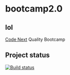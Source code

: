 # bootcamp2.0
## lol
[Code Next](https://codenext.withgoogle.com/) Quality Bootcamp

## Project status
[![Build status](https://travis-ci.org/JosukeHigashikata77/bootcamp2.0.svg?branch=master)](https://travis-ci.org/JosukeHigashikata77/bootcamp2.0)
